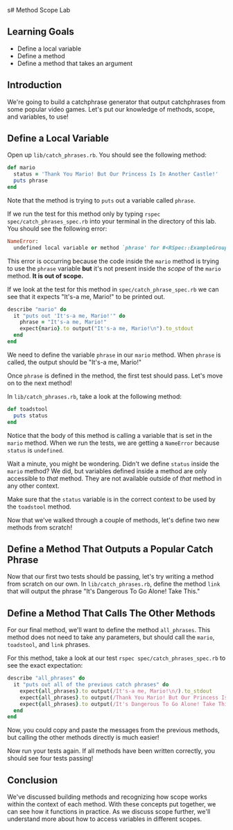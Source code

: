 s# Method Scope Lab

## Learning Goals

- Define a local variable
- Define a method
- Define a method that takes an argument

## Introduction

We're going to build a catchphrase generator that output catchphrases from
some popular video games. Let's put our knowledge of methods, scope, and
variables, to use!

## Define a Local Variable

Open up `lib/catch_phrases.rb`. You should see the following method:

```ruby
def mario
  status = 'Thank You Mario! But Our Princess Is In Another Castle!'
  puts phrase
end
```

Note that the method is trying to `puts` out a variable called `phrase`.

If we run the test for this method only by typing `rspec spec/catch_phrases_spec.rb`
into your terminal in the directory of this lab. You should see the following
error:

```ruby
NameError:
  undefined local variable or method `phrase' for #<RSpec::ExampleGroups::CatchPhrasesRb:0x007fa5eb399b88>
```

This error is occurring because the code inside the `mario` method is trying to
use the `phrase` variable **but** it's not present inside the _scope_ of the
`mario` method. **It is out of scope.**

If we look at the test for this method in `spec/catch_phrase_spec.rb` we can see
that it expects "It's-a me, Mario!" to be printed out.

```ruby
describe "mario" do
  it "puts out 'It's-a me, Mario!'" do
    phrase = "It's-a me, Mario!"
    expect{mario}.to output("It's-a me, Mario!\n").to_stdout
  end
end
```

We need to define the variable `phrase` in our `mario` method. When `phrase` is
called, the output should be "It's-a me, Mario!"

Once `phrase` is defined in the method, the first test should pass. Let's move
on to the next method!

In `lib/catch_phrases.rb`, take a look at the following method:

```ruby
def toadstool
  puts status
end
```

Notice that the body of this method is calling a variable that is set in the
`mario` method. When we run the tests, we are getting a `NameError` because
`status` is `undefined`.

Wait a minute, you might be wondering. Didn't we define `status` inside the
`mario` method? We did, but variables defined inside a method are only
accessible to _that_ method. They are not available outside of _that_ method in any
other context.

Make sure that the `status` variable is in the correct context to be used by the
`toadstool` method.

Now that we've walked through a couple of methods, let's define two new methods
from scratch!

## Define a Method That Outputs a Popular Catch Phrase

Now that our first two tests should be passing, let's try writing a method from
scratch on our own. In `lib/catch_phrases.rb`, define the method `link` that
will output the phrase "It's Dangerous To Go Alone! Take This."

## Define a Method That Calls The Other Methods

For our final method, we'll want to define the method `all_phrases`. This method
does not need to take any parameters, but should call the `mario`, `toadstool`,
and `link` phrases.

For this method, take a look at our test `rspec spec/catch_phrases_spec.rb`
to see the exact expectation:

```ruby
describe "all_phrases" do
  it "puts out all of the previous catch phrases" do
    expect{all_phrases}.to output(/It's-a me, Mario!\n/).to_stdout
    expect{all_phrases}.to output(/Thank You Mario! But Our Princess Is In Another Castle!\n/).to_stdout
    expect{all_phrases}.to output(/It's Dangerous To Go Alone! Take This.\n/).to_stdout
  end
end
```

Now, you could copy and paste the messages from the previous methods, but
calling the other methods directly is much easier!

Now run your tests again. If all methods have been written correctly, you should
see four tests passing!

## Conclusion

We've discussed building methods and recognizing how scope works within the
context of each method. With these concepts put together, we can see how it
functions in practice. As we discuss scope further, we'll understand more about
how to access variables in different scopes.
